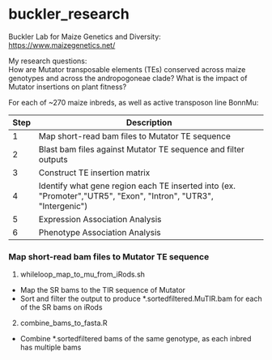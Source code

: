 # buckler_research

Buckler Lab for Maize Genetics and Diversity: https://www.maizegenetics.net/ <br>

My research questions: <br>
How are Mutator transposable elements (TEs) conserved across maize genotypes and across the andropogoneae clade? What is the impact of Mutator insertions on plant fitness? <br>

For each of ~270 maize inbreds, as well as active transposon line BonnMu:

| Step | Description|
| ---- | -----------|
| 1 | Map short-read bam files to Mutator TE sequence |
| 2 | Blast bam files against Mutator TE sequence and filter outputs|
| 3 | Construct TE insertion matrix |
| 4 | Identify what gene region each TE inserted into (ex. "Promoter","UTR5", "Exon", "Intron", "UTR3", "Intergenic")|
| 5 | Expression Association Analysis |
| 6 | Phenotype Association Analysis |


### Map short-read bam files to Mutator TE sequence
1. whileloop_map_to_mu_from_iRods.sh
  - Map the SR bams to the TIR sequence of Mutator
  - Sort and filter the output to produce \*.sortedfiltered.MuTIR.bam for each of the SR bams on iRods
2. combine_bams_to_fasta.R
  - Combine \*.sortedfiltered bams of the same genotype, as each inbred has multiple bams

